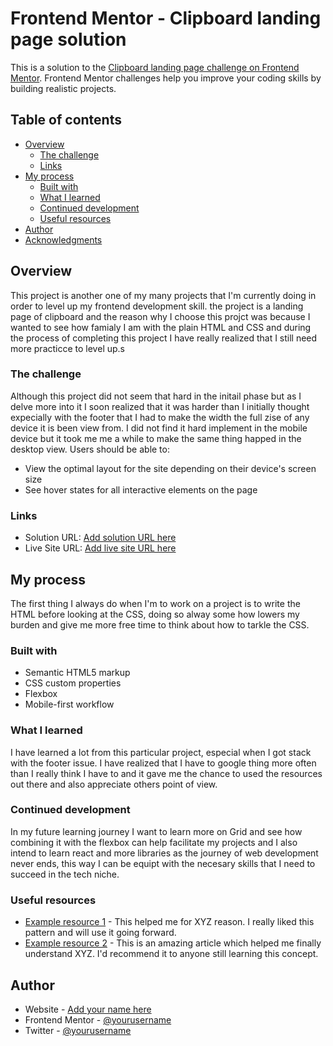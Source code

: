# Frontend Mentor - Clipboard landing page solution

This is a solution to the [Clipboard landing page challenge on Frontend Mentor](https://www.frontendmentor.io/challenges/clipboard-landing-page-5cc9bccd6c4c91111378ecb9). Frontend Mentor challenges help you improve your coding skills by building realistic projects. 

## Table of contents

- [Overview](#overview)
  - [The challenge](#the-challenge)
  - [Links](#links)
- [My process](#my-process)
  - [Built with](#built-with)
  - [What I learned](#what-i-learned)
  - [Continued development](#continued-development)
  - [Useful resources](#useful-resources)
- [Author](#author)
- [Acknowledgments](#acknowledgments)

## Overview
This project is another one of my many projects that I'm currently doing in order to level up my frontend development skill.
the project is a landing page of clipboard and the reason why I choose this projct was because I wanted to see how famialy I am with the plain HTML and CSS and during the process of completing this project I have really realized that I still need more practicce to level up.s
### The challenge
Although this project did not seem that hard in the initail phase but as I delve more into it I soon realized that it was harder than I initially thought expecially with the footer that I had to make the width the full zise of any device it is been view from. I did not find it hard implement in the mobile device but it took me me a while to make the same thing happed in the desktop view.
Users should be able to:

- View the optimal layout for the site depending on their device's screen size
- See hover states for all interactive elements on the page

### Links

- Solution URL: [Add solution URL here](https://your-solution-url.com)
- Live Site URL: [Add live site URL here](https://your-live-site-url.com)

## My process
The first thing I always do when I'm to work on a project is to write the HTML before looking at the CSS, doing so alway some how lowers my burden and give me more free time to think about how to tarkle the CSS.
### Built with

- Semantic HTML5 markup
- CSS custom properties
- Flexbox
- Mobile-first workflow

### What I learned

I have learned a lot from this particular project, especial when I got stack with the footer issue. I have realized that I have to google thing more often than I really think I have to and it gave me the chance to used the resources out there and also appreciate others point of view.

### Continued development

In my future learning journey I want to learn more on Grid and see how combining it with the flexbox can help facilitate my projects and I also intend to learn react and more libraries as the journey of web development never ends, this way I can be equipt with the necesary skills that I need to succeed in the tech niche.

### Useful resources

- [Example resource 1](https://www.example.com) - This helped me for XYZ reason. I really liked this pattern and will use it going forward.
- [Example resource 2](https://www.example.com) - This is an amazing article which helped me finally understand XYZ. I'd recommend it to anyone still learning this concept.

## Author

- Website - [Add your name here](https://www.your-site.com)
- Frontend Mentor - [@yourusername](https://www.frontendmentor.io/profile/yourusername)
- Twitter - [@yourusername](https://www.twitter.com/yourusername)


